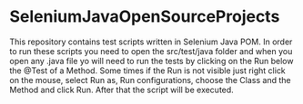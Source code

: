 # SeleniumJavaOpenSourceProjects

This repository contains test scripts written in Selenium Java POM. In order to run these scripts you need to open the src/test/java folder and when you open any .java file yo will need to run the tests by clicking on the Run below the @Test of a Method. Some times if the Run is not visible just right click on the mouse, select Run as, Run configurations, choose the Class and the Method   and click Run. After that the script will be executed.
